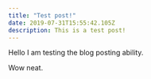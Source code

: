 ```yaml
---
title: "Test post!"
date: 2019-07-31T15:55:42.105Z
description: This is a test post!
---
```

Hello I am testing the blog posting ability.

Wow neat.
